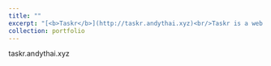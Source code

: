 ```yaml
---
title: ""
excerpt: "[<b>Taskr</b>](http://taskr.andythai.xyz)<br/>Taskr is a web application made for users to schedule everyday tasks using the Eisenhower Matrix format.<br/>[<img src='/images/taskr.png'>](http://taskr.andythai.xyz)"
collection: portfolio
---
```


taskr.andythai.xyz
